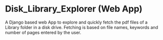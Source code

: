 # Disk_Library_Explorer (Web App)
A Django based web App to explore and quickly fetch the pdf files of a Library folder in a disk drive. Fetching is based on file names, keywords and number of pages entered by the user.
